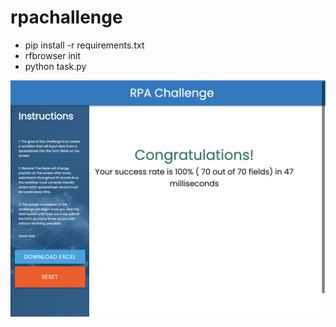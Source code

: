 # rpachallenge

* pip install -r requirements.txt
* rfbrowser init
* python task.py

![Current personal best which is recorded](record_rpabrowser_js_20122020_time47ms.png?raw=true "Current personal best which is recorded")
